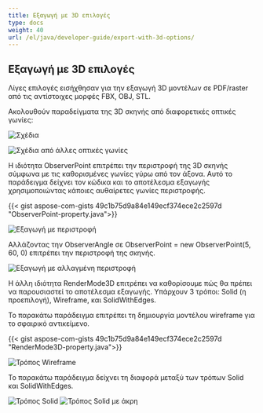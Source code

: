 ```yaml
---
title: Εξαγωγή με 3D επιλογές
type: docs
weight: 40
url: /el/java/developer-guide/export-with-3d-options/
---
```


## **Εξαγωγή με 3D επιλογές**

Λίγες επιλογές εισήχθησαν για την εξαγωγή 3D μοντέλων σε PDF/raster από τις αντίστοιχες μορφές FBX, OBJ, STL.

Ακολουθούν παραδείγματα της 3D σκηνής από διαφορετικές οπτικές γωνίες:

![Σχέδια](/cad/_assets/guide/3d/fig1.png)

![Σχέδια από άλλες οπτικές γωνίες](/cad/_assets/guide/3d/fig2.png)

Η ιδιότητα ObserverPoint επιτρέπει την περιστροφή της 3D σκηνής σύμφωνα με τις καθορισμένες γωνίες γύρω από τον άξονα. Αυτό το παράδειγμα δείχνει τον κώδικα και το αποτέλεσμα εξαγωγής χρησιμοποιώντας κάποιες αυθαίρετες γωνίες περιστροφής.

{{< gist aspose-com-gists 49c1b75d9a84e149ecf374ece2c2597d "ObserverPoint-property.java">}}

![Εξαγωγή με περιστροφή](/cad/_assets/guide/3d/fig3.png)

Αλλάζοντας την ObserverAngle σε ObserverPoint = new ObserverPoint(5, 60, 0) επιτρέπει την περιστροφή της σκηνής.

![Εξαγωγή με αλλαγμένη περιστροφή](/cad/_assets/guide/3d/fig4.png)

Η άλλη ιδιότητα RenderMode3D επιτρέπει να καθορίσουμε πώς θα πρέπει να παρουσιαστεί το αποτέλεσμα εξαγωγής. Υπάρχουν 3 τρόποι: Solid (η προεπιλογή), Wireframe, και SolidWithEdges.

Το παρακάτω παράδειγμα επιτρέπει τη δημιουργία μοντέλου wireframe για το σφαιρικό αντικείμενο.

{{< gist aspose-com-gists 49c1b75d9a84e149ecf374ece2c2597d "RenderMode3D-property.java">}}

![Τρόπος Wireframe](/cad/_assets/guide/3d/fig5.png)

Το παρακάτω παράδειγμα δείχνει τη διαφορά μεταξύ των τρόπων Solid και SolidWithEdges.

![Τρόπος Solid](/cad/_assets/guide/3d/fig6.png)
![Τρόπος Solid με άκρη](/cad/_assets/guide/3d/fig7.png)
